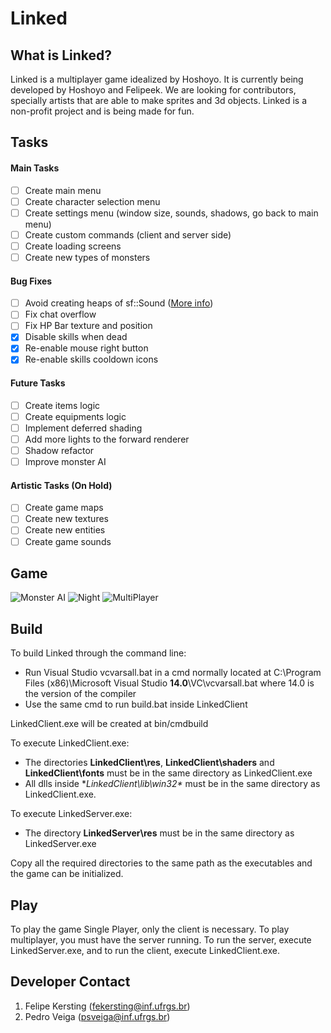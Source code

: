 # Linked

## What is Linked?
Linked is a multiplayer game idealized by Hoshoyo. It is currently being developed by Hoshoyo and Felipeek. We are looking for contributors, specially artists that are able to make sprites and 3d objects. Linked is a non-profit project and is being made for fun.

## Tasks

#### Main Tasks
- [ ] Create main menu
- [ ] Create character selection menu
- [ ] Create settings menu (window size, sounds, shadows, go back to main menu)
- [ ] Create custom commands (client and server side)
- [ ] Create loading screens
- [ ] Create new types of monsters

#### Bug Fixes
- [ ] Avoid creating heaps of sf::Sound ([More info](http://stackoverflow.com/questions/26265964/sfml-internal-openal-error#_=_))
- [ ] Fix chat overflow
- [ ] Fix HP Bar texture and position
- [x] Disable skills when dead
- [x] Re-enable mouse right button
- [x] Re-enable skills cooldown icons

#### Future Tasks
- [ ] Create items logic
- [ ] Create equipments logic
- [ ] Implement deferred shading
- [ ] Add more lights to the forward renderer
- [ ] Shadow refactor
- [ ] Improve monster AI

#### Artistic Tasks (On Hold)
- [ ] Create game maps
- [ ] Create new textures
- [ ] Create new entities
- [ ] Create game sounds

## Game
![Monster AI](http://puu.sh/kRoVu/7463202ad3.jpg)
![Night](http://puu.sh/kVyID/37992b7699.jpg)
![MultiPlayer](http://puu.sh/kVyA1/de09997992.jpg)

## Build
To build Linked through the command line:

- Run Visual Studio vcvarsall.bat in a cmd normally located at C:\Program Files (x86)\Microsoft Visual Studio **14.0**\VC\vcvarsall.bat where 14.0 is the version of the compiler
- Use the same cmd to run build.bat inside LinkedClient

LinkedClient.exe will be created at bin/cmdbuild

To execute LinkedClient.exe:
- The directories **LinkedClient\res**, **LinkedClient\shaders** and **LinkedClient\fonts** must be in the same directory as LinkedClient.exe
- All dlls inside **LinkedClient\lib\win32\** must be in the same directory as LinkedClient.exe.

To execute LinkedServer.exe:
- The directory **LinkedServer\res** must be in the same directory as LinkedServer.exe

Copy all the required directories to the same path as the executables and the game can be initialized.

## Play
To play the game Single Player, only the client is necessary. To play multiplayer, you must have the server running. To run the server, execute LinkedServer.exe, and to run the client, execute LinkedClient.exe.

## Developer Contact
1. Felipe Kersting (fekersting@inf.ufrgs.br)
2. Pedro Veiga (psveiga@inf.ufrgs.br)
